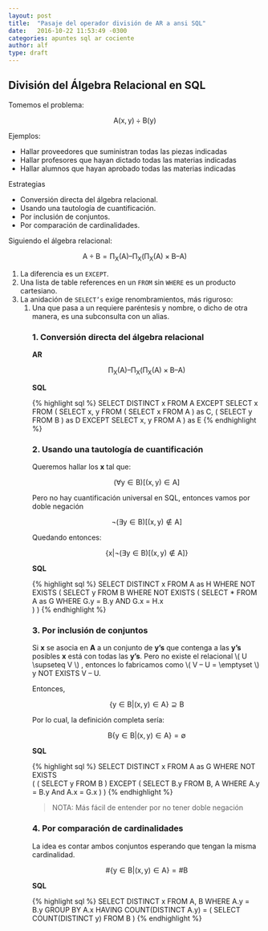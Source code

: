 ```yaml
---
layout: post
title:  "Pasaje del operador división de AR a ansi SQL"
date:   2016-10-22 11:53:49 -0300
categories: apuntes sql ar cociente
author: alf
type: draft
---
```


<script src="https://cdn.mathjax.org/mathjax/latest/MathJax.js?config=TeX-AMS-MML_HTMLorMML" type="text/javascript"></script>

## División del Álgebra Relacional en SQL    

Tomemos el problema:  

$$
\mathsf{A( x, y )} \div \mathsf{B( y )}
$$

Ejemplos: 

- Hallar proveedores que suministran todas las piezas indicadas  
- Hallar profesores que hayan dictado todas las materias indicadas 
- Hallar alumnos que hayan aprobado todas las materias indicadas 

Estrategias 

- Conversión directa del álgebra relacional. 
- Usando una tautología de cuantificación. 
- Por inclusión de conjuntos.
- Por comparación de cardinalidades. 

Siguiendo el álgebra relacional:   


$$
\mathsf{A \div B = \Pi_{X} (A) – \Pi_{X} ( \Pi_{X} (A) \times B – A )}
$$

1. La diferencia es un `EXCEPT`.  
1. Una lista de table references en un `FROM` sin `WHERE` es un producto cartesiano.  
1. La anidación de `SELECT’s` exige renombramientos, más riguroso:  
    1. Una <query expression> que pasa a un <table reference> requiere paréntesis  y nombre, o dicho de otra manera, es una subconsulta con un alias.           

### 1. Conversión directa del álgebra relacional 

**AR**

$$
\mathsf{\Pi_{X} (A) – \Pi_{X} ( \Pi_{X} (A) \times B – A )}
$$

**SQL**

{% highlight sql %}
SELECT DISTINCT x FROM A
EXCEPT
SELECT x FROM 
    (   SELECT x, y FROM 
            ( SELECT x FROM A ) as C,
            ( SELECT y FROM B ) as D
        EXCEPT
        SELECT x, y FROM A
    ) as E
{% endhighlight %}
 

### 2. Usando una tautología de cuantificación 
 
Queremos hallar los **x** tal que: 
 
$$
\mathsf{(\forall y \in B) [ (x,y) \in A ]} 
$$
 
Pero no hay cuantificación universal en SQL, entonces vamos por doble negación 
 
$$
\mathsf{ \neg (\exists y \in B ) [ (x,y) \notin A ] } 
$$
 
Quedando entonces: 

$$
\mathsf{ \{ x | \neg (\exists y \in B ) [ (x,y) \notin A ] \} } 
$$

**SQL**

{% highlight sql %}
SELECT DISTINCT x FROM A as H 
WHERE NOT EXISTS 
    (   SELECT y FROM B 
        WHERE NOT EXISTS 
            (   SELECT * FROM A as G 
                WHERE G.y = B.y 
                AND G.x = H.x  
            ) 
    ) 
{% endhighlight %}
 
### 3. Por inclusión de conjuntos 
 
Si **x** se asocia en **A** a un conjunto de **y’s** que contenga a las **y’s** posibles **x** está con todas las **y’s**. 
Pero no existe el relacional \\( U \supseteq V \\) , entonces lo fabricamos como \\( V – U = \emptyset \\) y NOT EXISTS V – U.

Entonces,  

$$
\mathsf{ \{ y \in B | (x,y) \in A \} \supseteq B } 
$$
 
Por lo cual, la definición completa sería: 

$$
\mathsf{ Β ­\{ y \in B | (x,y) \in A \} = \emptyset } 
$$
 
**SQL**


{% highlight sql %}
SELECT DISTINCT x FROM A as G 
WHERE NOT EXISTS  
    ( 
        (   SELECT y FROM B ) 
        EXCEPT 
        (   SELECT B.y 
            FROM B, A 
            WHERE A.y = B.y And A.x = G.x 
        ) 
    ) 
{% endhighlight %}
 
> NOTA: Más fácil de entender por no tener doble negación 
 
 
### 4. Por comparación de cardinalidades 

La idea es contar ambos conjuntos esperando que tengan la misma cardinalidad.

$$
\mathsf{ \# \{ y \in B | (x , y) \in A \} = \# B } 
$$

**SQL**

{% highlight sql %}
SELECT DISTINCT x 
FROM A, B 
WHERE A.y = B.y 
GROUP BY A.x 
HAVING COUNT(DISTINCT A.y) = 
    (   SELECT COUNT(DISTINCT y) FROM B ) 
{% endhighlight %}
